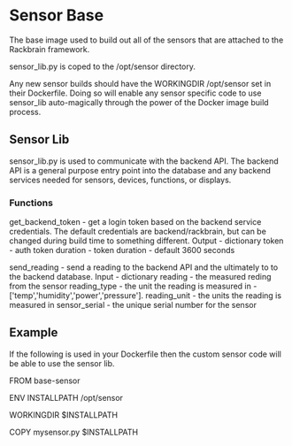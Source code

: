 # Sensor Base

The base image used to build out all of the sensors that are attached to the Rackbrain framework.

sensor_lib.py is coped to the /opt/sensor directory.

Any new sensor builds should have the WORKINGDIR /opt/sensor set in their Dockerfile. Doing so will enable any sensor specific code to use sensor_lib auto-magically through the power of the Docker image build process.

## Sensor Lib

sensor_lib.py is used to communicate with the backend API. The backend API is a general purpose entry point into the database and any backend services needed for sensors, devices, functions, or displays.

### Functions

get_backend_token - get a login token based on the backend service credentials. The default credentials are backend/rackbrain, but can be changed during build time to something different.
Output - dictionary
	token - auth token
	duration - token duration - default 3600 seconds


send_reading - send a reading to the backend API and the ultimately to to the backend database.
Input - dictionary
	reading - the measured reding from the sensor
	reading_type - the unit the reading is measured in - ['temp','humidity','power','pressure'].
    reading_unit - the units the reading is measured in
    sensor_serial - the unique serial number for the sensor

## Example

If the following is used in your Dockerfile then the custom sensor code will be able to use the sensor lib.

FROM base-sensor

ENV INSTALLPATH /opt/sensor

WORKINGDIR $INSTALLPATH

COPY mysensor.py $INSTALLPATH
